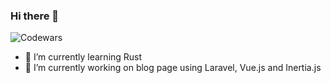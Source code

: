 ### Hi there 👋

<!-- ![Codewars](https://github.r2v.ch/codewars?user=marcin-5&stroke=%2334455e&top_languages=true&theme=dark) -->
![Codewars](https://codewars-stats-ignacio-cuadra.vercel.app/?username=marcin-5&theme=dark)

- 🌱 I’m currently learning Rust
- 🔭 I’m currently working on blog page using Laravel, Vue.js and Inertia.js

<!--
**marcin-5/marcin-5** is a ✨ _special_ ✨ repository because its `README.md` (this file) appears on your GitHub profile.

Here are some ideas to get you started:

- 🔭 I’m currently working on ...
- 🌱 I’m currently learning ...
- 👯 I’m looking to collaborate on ...
- 🤔 I’m looking for help with ...
- 💬 Ask me about ...
- 📫 How to reach me: ...
- 😄 Pronouns: ...
- ⚡ Fun fact: ...
-->
